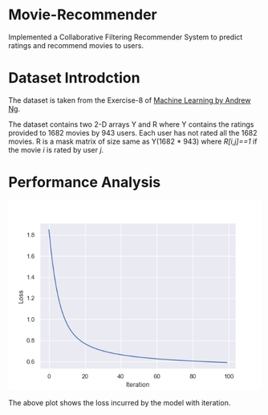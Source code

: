 # Movie-Recommender 

Implemented a Collaborative Filtering Recommender System to predict ratings and recommend movies to users.

# Dataset Introdction

The dataset is taken from the Exercise-8 of [Machine Learning by Andrew Ng](https://www.coursera.org/learn/machine-learning). 

The dataset contains two 2-D arrays Y and R where Y contains the ratings provided to 1682 movies by 943 users. Each user has not rated all the 1682 movies. R is a mask matrix of size same as Y(1682 * 943) where _R[i,j]==1_ if the movie _i_ is rated by user _j_.

# Performance Analysis

![](img/output.png)

The above plot shows the loss incurred by the model with iteration. 
